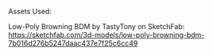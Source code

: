 Assets Used:

Low-Poly Browning BDM by TastyTony on SketchFab:
https://sketchfab.com/3d-models/low-poly-browning-bdm-7b016d276b5247daac437e7f25c6cc49